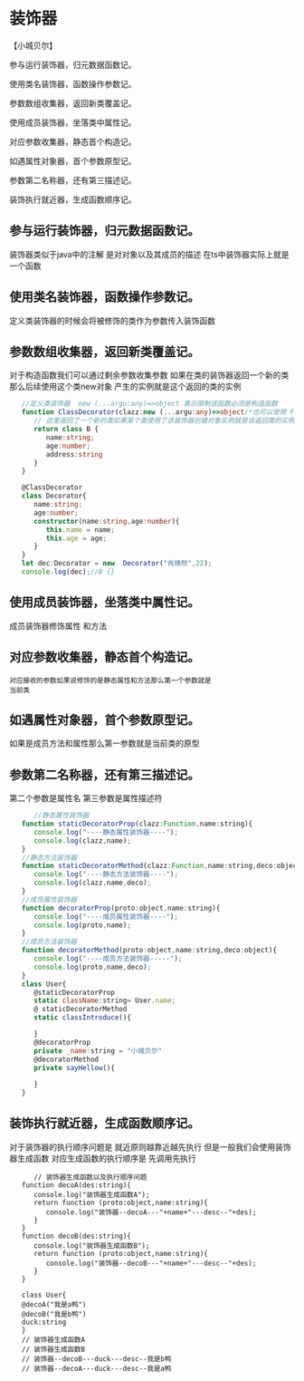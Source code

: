 # 装饰器

【小城贝尔】

参与运行装饰器，归元数据函数记。

使用类名装饰器，函数操作参数记。

参数数组收集器，返回新类覆盖记。

使用成员装饰器，坐落类中属性记。

对应参数收集器，静态首个构造记。

如遇属性对象器，首个参数原型记。

参数第二名称器，还有第三描述记。

装饰执行就近器，生成函数顺序记。


## 参与运行装饰器，归元数据函数记。
   装饰器类似于java中的注解 是对对象以及其成员的描述
   在ts中装饰器实际上就是一个函数
## 使用类名装饰器，函数操作参数记。
   定义类装饰器的时候会将被修饰的类作为参数传入装饰函数
## 参数数组收集器，返回新类覆盖记。
   对于构造函数我们可以通过剩余参数收集参数
   如果在类的装饰器返回一个新的类 那么后续使用这个类new对象
   产生的实例就是这个返回的类的实例
```ts
   //定义类装饰器  new (...argu:any)=>object 表示限制该函数必须是构造函数
   function ClassDecorator(clazz:new (...argu:any)=>object/*也可以使用 Function*/){
      // 这里返回了一个新的类如果某个类使用了该装饰器创建对象实例就是该返回类的实例
      return class B {
         name:string;
         age:number;
         address:string
      }
   }

   @ClassDecorator
   class Decorator{
      name:string;
      age:number;
      constructor(name:string,age:number){
         this.name = name;
         this.age = age;
      }
   }
   let dec:Decorator = new  Decorator("肖焕然",22);
   console.log(dec);//B {}
```
## 使用成员装饰器，坐落类中属性记。
   成员装饰器修饰属性 和方法
## 对应参数收集器，静态首个构造记。
    对应接收的参数如果说修饰的是静态属性和方法那么第一个参数就是
    当前类
## 如遇属性对象器，首个参数原型记。
   如果是成员方法和属性那么第一参数就是当前类的原型
## 参数第二名称器，还有第三描述记。
   第二个参数是属性名 第三参数是属性描述符
```js
      //静态属性装饰器
   function staticDecoratorProp(clazz:Function,name:string){
      console.log("----静态属性装饰器----");
      console.log(clazz,name);
   }
   //静态方法装饰器
   function staticDecoratorMethod(clazz:Function,name:string,deco:object){
      console.log("----静态方法装饰器----");
      console.log(clazz,name,deco);
   }
   //成员属性装饰器
   function decoratorProp(proto:object,name:string){
      console.log("----成员属性装饰器----");
      console.log(proto,name);
   }
   //成员方法装饰器
   function decoratorMethod(proto:object,name:string,deco:object){
      console.log("----成员方法装饰器-----");
      console.log(proto,name,deco);
   }
   class User{
      @staticDecoratorProp
      static className:string= User.name;
      @ staticDecoratorMethod
      static classIntroduce(){

      }
      @decoratorProp
      private _name:string = "小城贝尔"
      @decoratorMethod
      private sayHellow(){
         
      }
   }
```
## 装饰执行就近器，生成函数顺序记。
   对于装饰器的执行顺序问题是 就近原则越靠近越先执行
   但是一般我们会使用装饰器生成函数 对应生成函数的执行顺序是
   先调用先执行
```TS
      // 装饰器生成函数以及执行顺序问题
   function decoA(des:string){
      console.log("装饰器生成函数A");
      return function (proto:object,name:string){
         console.log("装饰器--decoA---"+name+"---desc--"+des);
      }
   }
   function decoB(des:string){
      console.log("装饰器生成函数B");
      return function (proto:object,name:string){
         console.log("装饰器--decoB---"+name+"---desc--"+des);
      }
   }

   class User{
   @decoA("我是a鸭")
   @decoB("我是b鸭")
   duck:string
   }
   // 装饰器生成函数A
   // 装饰器生成函数B
   // 装饰器--decoB---duck---desc--我是b鸭
   // 装饰器--decoA---duck---desc--我是a鸭
```